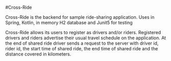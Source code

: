 #Cross-Ride

Cross-Ride is the backend for sample ride-sharing application. Uses in Spring, Kotlin, in memory H2 database and 
Junit5 for testing

Cross-Ride allows its users to register as drivers and/or riders. Registered drivers and riders advertise their usual
 travel schedule on the application. At the end of shared ride driver sends a request to the server with driver id, rider id, the start time of shared ride, the end time of shared ride and the distance covered in kilometers.
    